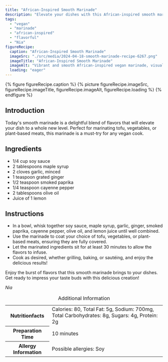 ```yaml
---
title: "African-Inspired Smooth Marinade"
description: "Elevate your dishes with this African-inspired smooth marinade. Perfect for tofu, vegetables, or plant-based meats. A burst of flavor in every bite!"
tags:
  - "vegan"
  - "marinade"
  - "african-inspired"
  - "flavorful"
  - "Nia"
figureRecipe: 
  caption: "African-Inspired Smooth Marinade"
  imageSrc: "./src/media/2024-04-18-smooth-marinade-recipe-6267.png"
  imageTitle: "African-Inspired Smooth Marinade"
  imageAlt: "Vibrant and smooth African-inspired vegan marinade, visually tantalizing and ready to be savored, in a simple, inviting setting."
  loading: "eager"
---
```


{% figure figureRecipe.caption %}
{% picture figureRecipe.imageSrc, figureRecipe.imageTitle, figureRecipe.imageAlt, figureRecipe.loading %}
{% endfigure %}

## Introduction

Today's smooth marinade is a delightful blend of flavors that will elevate your dish to a whole new level. Perfect for marinating tofu, vegetables, or plant-based meats, this marinade is a must-try for any vegan cook.

## Ingredients

* 1/4 cup soy sauce
* 2 tablespoons maple syrup
* 2 cloves garlic, minced
* 1 teaspoon grated ginger
* 1/2 teaspoon smoked paprika
* 1/4 teaspoon cayenne pepper
* 2 tablespoons olive oil
* Juice of 1 lemon

## Instructions

* In a bowl, whisk together soy sauce, maple syrup, garlic, ginger, smoked paprika, cayenne pepper, olive oil, and lemon juice until well combined.
* Use the marinade to coat your choice of tofu, vegetables, or plant-based meats, ensuring they are fully covered.
* Let the marinated ingredients sit for at least 30 minutes to allow the flavors to infuse.
* Cook as desired, whether grilling, baking, or sautéing, and enjoy the delicious results!

Enjoy the burst of flavors that this smooth marinade brings to your dishes. Get ready to impress your taste buds with this delicious creation!

*Nia*

<table><caption class='sr-only'>Additional Information</caption><tr><th>Nutritionfacts</th><td>Calories: 80, Total Fat: 5g, Sodium: 700mg, Total Carbohydrates: 8g, Sugars: 4g, Protein: 2g&nbsp;</td></tr><tr><th>Preparation Time</th><td>10 minutes&nbsp;</td></tr><tr><th>Allergy Information</th><td>Possible allergies: Soy&nbsp;</td></tr></table>

